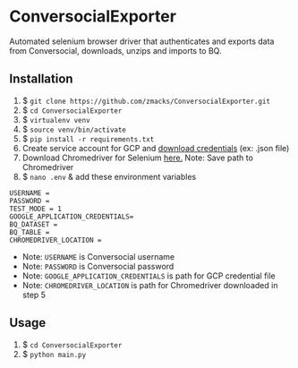 # ConversocialExporter
Automated selenium browser driver that authenticates and exports data from Conversocial, downloads, unzips and imports to BQ.

## Installation

1. $ `git clone https://github.com/zmacks/ConversocialExporter.git`
2. $ `cd ConversocialExporter`
3. $ `virtualenv venv`
4. $ `source venv/bin/activate`
5. $ `pip install -r requirements.txt`
6. Create service account for GCP and [download credentials](https://cloud.google.com/iam/docs/creating-managing-service-accounts) (ex: .json file)
7. Download Chromedriver for Selenium [here.](https://chromedriver.storage.googleapis.com/index.html) Note: Save path to Chromedriver
8. $ `nano .env` & add these environment variables 
```
USERNAME =
PASSWORD =
TEST_MODE = 1
GOOGLE_APPLICATION_CREDENTIALS=
BQ_DATASET =
BQ_TABLE =
CHROMEDRIVER_LOCATION =
```

  - Note: `USERNAME` is Conversocial username
  - Note: `PASSWORD` is Conversocial password
  - Note: `GOOGLE_APPLICATION_CREDENTIALS` is path for GCP credential file
  - Note: `CHROMEDRIVER_LOCATION` is path for Chromedriver downloaded in step 5

## Usage
1. $ `cd ConversocialExporter`
2. $ `python main.py`
